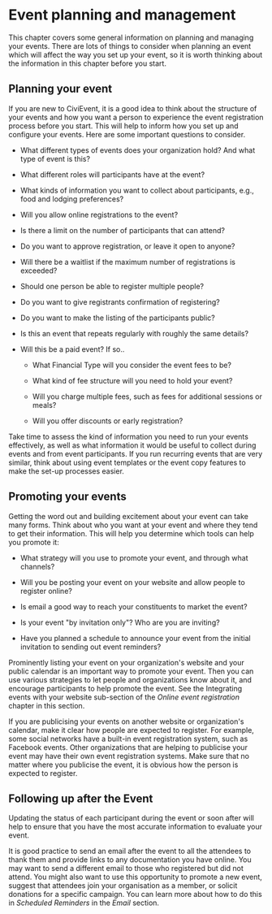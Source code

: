 # Event planning and management

This chapter covers some general information on planning and managing
your events. There are lots of things to consider when planning an event
which will affect the way you set up your event, so it is worth thinking
about the information in this chapter before you start.

## Planning your event

If you are new to CiviEvent, it is a good idea to think about the
structure of your events and how you want a person to experience the
event registration process before you start. This will help to inform
how you set up and configure your events. Here are some important
questions to consider.

-   What different types of events does your organization hold? And what
type of event is this?

-   What different roles will participants have at the event?

-   What kinds of information you want to collect about participants, e.g.,
food and lodging preferences?

-   Will you allow online registrations to the event?

-   Is there a limit on the number of participants that can attend?

-  Do you want to approve registration, or leave it open to anyone?

-   Will there be a waitlist if the maximum number of registrations is
exceeded?

-   Should one person be able to register multiple people?

-   Do you want to give registrants confirmation of registering?

-   Do you want to make the listing of the participants public?

-   Is this an event that repeats regularly with roughly the same details?

-   Will this be a paid event? If so..

    -   What Financial Type will you consider the event fees to be?

    -   What kind of fee structure will you need to hold your event?

    -   Will you charge multiple fees, such as fees for additional sessions
    or meals?

    -   Will you offer discounts or early registration?

Take time to assess the kind of information you need to run your events
effectively, as well as what information it would be useful to collect
during events and from event participants. If you run recurring events
that are very similar, think about using event templates or the event
copy features to make the set-up processes easier.

## Promoting your events

Getting the word out and building excitement about your event can take
many forms. Think about who you want at your event and where they tend
to get their information. This will help you determine which tools can
help you promote it:

-   What strategy will you use to promote your event, and through what
    channels?

-   Will you be posting your event on your website and allow people to
    register online?
-   Is email a good way to reach your constituents to market the event?
-   Is your event "by invitation only"? Who are you are inviting?
-   Have you planned a schedule to announce your event from the initial
    invitation to sending out event reminders?

Prominently listing your event on your organization's website and your
public calendar is an important way to promote your event. Then you can
use various strategies to let people and organizations know about it,
and encourage participants to help promote the event. See the
Integrating events with your website sub-section of the *Online event
registration* chapter in this section.

If you are publicising your events on another website or organization's
calendar, make it clear how people are expected to register. For
example, some social networks have a built-in event registration system,
such as Facebook events. Other organizations that are helping to
publicise your event may have their own event registration systems. Make
sure that no matter where you publicise the event, it is obvious how the
person is expected to register.

## Following up after the Event

Updating the status of each participant during the event or soon after
will help to ensure that you have the most accurate information to
evaluate your event.

It is good practice to send an email after the event to all the
attendees to thank them and provide links to any documentation you have
online. You may want to send a different email to those who registered
but did not attend. You might also want to use this opportunity to
promote a new event, suggest that attendees join your organisation as a
member, or solicit donations for a specific campaign. You can learn more
about how to do this in *Scheduled Reminders* in the *Email* section.
